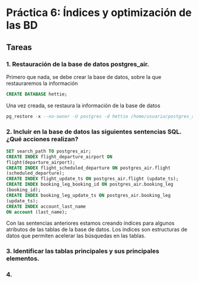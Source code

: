 # Práctica 6: Índices y optimización de las BD

## Tareas

### 1. Restauración de la base de datos postgres_air. 

Primero que nada, se debe crear la base de datos, sobre la que restauraremos la información

```sql
CREATE DATABASE hettie;
```

Una vez creada, se restaura la información de la base de datos

```sql
pg_restore -x --no-owner -U postgres -d hettie /home/usuario/postgres_air.backup;
```

### 2. Incluir en la base de datos las siguientes sentencias SQL. ¿Qué acciones realizan?

```sql
SET search_path TO postgres_air;
CREATE INDEX flight_departure_airport ON
flight(departure_airport);
CREATE INDEX flight_scheduled_departure ON postgres_air.flight
(scheduled_departure);
CREATE INDEX flight_update_ts ON postgres_air.flight (update_ts);
CREATE INDEX booking_leg_booking_id ON postgres_air.booking_leg
(booking_id);
CREATE INDEX booking_leg_update_ts ON postgres_air.booking_leg
(update_ts);
CREATE INDEX account_last_name
ON account (last_name);
```

Con las sentencias anteriores estamos creando índices para algunos atributos de las tablas de la base de datos. Los índices son estructuras de datos que permiten acelerar las búsquedas en las tablas. 

### 3. Identificar las tablas principales y sus principales elementos.


### 4. 